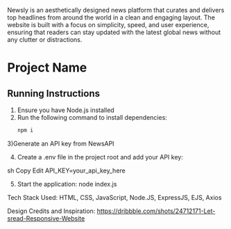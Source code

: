 Newsly is an aesthetically designed news platform that curates and delivers top headlines from around the world in a clean and engaging layout. The website is built with a focus on simplicity, speed, and user experience, ensuring that readers can stay updated with the latest global news without any clutter or distractions.

# Project Name

## Running Instructions

1) Ensure you have Node.js installed  
2) Run the following command to install dependencies:  
   ```sh
   npm i

3)Generate an API key from NewsAPI

4) Create a .env file in the project root and add your API key:

sh
Copy
Edit
API_KEY=your_api_key_here

5) Start the application:
node index.js

Tech Stack Used: HTML, CSS, JavaScript, Node.JS, ExpressJS, EJS, Axios

Design Credits and Inspiration: https://dribbble.com/shots/24712171-Let-sread-Responsive-Website
